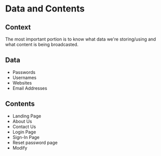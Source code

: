 # Data and Contents
## Context
The most important portion is to know what data we're storing/using and what content is being broadcasted.

## Data
- Passwords
- Usernames
- Websites
- Email Addresses

## Contents
- Landing Page
- About Us
- Contact Us
- Login Page
- Sign-In Page
- Reset password page
- Modify